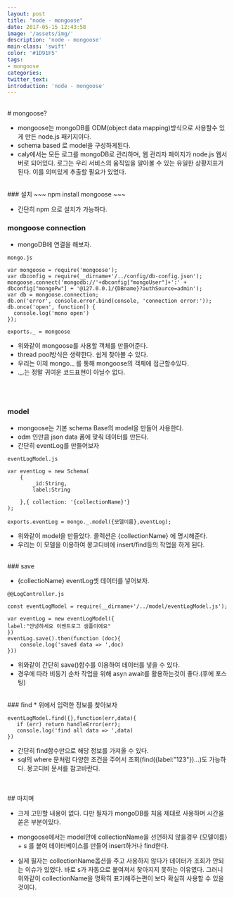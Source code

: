 ```yaml
---
layout: post
title: "node - mongoose"
date: 2017-05-15 12:43:58
image: '/assets/img/'
description: 'node - mongoose'
main-class: 'swift'
color: '#1D91F5'
tags:
- mongoose
categories:
twitter_text:
introduction: 'node - mongoose'
---
```


<br>
# mongoose?


* mongoose는 mongoDB를 ODM(object data mapping)방식으로 사용할수 있게 만든 node.js 패키지이다.
* schema based 로 model을 구성하게된다. 
* caly에서는 모든 로그를 mongoDB로 관리하며, 웹 관리자 페이지가 node.js 웹서버로 되어있다. 로그는 우리 서비스의 움직임을 알아볼 수 있는 유일한 상황지표가 된다. 이를 의미있게 추출할 필요가 있었다. 


<br>
### 설치
~~~
npm install mongoose
~~~

* 간단히 npm 으로 설치가 가능하다.
 
 
### mongoose connection
* mongoDB에 연결을 해보자.


~~~
mongo.js

var mongoose = require('mongoose');
var dbconfig = require(__dirname+'/../config/db-config.json');
mongoose.connect('mongodb://'+dbconfig["mongoUser"]+':' + dbconfig["mongoPw"] + '@127.0.0.1/{DBname}?authSource=admin');
var db = mongoose.connection;
db.on('error', console.error.bind(console, 'connection error:'));
db.once('open', function() {
  console.log('mono open')
});

exports._ = mongoose
~~~

* 위와같이 mongoose를 사용할 객체를 만들어준다. 
* thread pool방식은 생략한다. 쉽게 찾아볼 수 있다.
* 우리는 이제 mongo._ 를 통해  mongoose의 객체에 접근할수있다.
* ._.는 정말 귀여운 코드표현이 아닐수 없다.

<br><br>
### model

* mongoose는 기본 schema Base의 model을 만들어 사용한다. 
* odm 인만큼 json data 폼에 맞춰 데이터를 만든다.
* 간단히 eventLog를 만들어보자


~~~
eventLogModel.js

var eventLog = new Schema(
	{
		_id:String,
		label:String

	},{ collection: '{collectionName}'}
);

exports.eventLog = mongo._.model({모델이름},eventLog);

~~~

* 위와같이 model을 만들었다. 콜렉션은 {collectionName} 에 명시해준다. 
* 우리는 이 모델을 이용하여 몽고디비에 insert/find등의 작업을 하게 된다.


<br>
### save

* {collectioName} eventLog셋 데이터를 넣어보자.

~~~
@@LogController.js

const eventLogModel = require(__dirname+'/../model/eventLogModel.js');

var eventLog = new eventLogModel({
label:"안녕하세요 이벤트로그 샘플이에요"
})
eventLog.save().then(function (doc){
	console.log('saved data => ',doc)
}))
~~~

* 위와같이 간단히 save()함수를 이용하여 데이터를 넣을 수 있다. 
* 경우에 따라  비동기 순차 작업을 위해 asyn await를 활용하는것이 좋다.(후에 포스팅)

<br>
### find
* 위에서 입력한 정보를 찾아보자
 
 ~~~
 eventLogModel.find({},function(err,data){
 	if (err) return handleError(err);
 	console.log('find all data => ',data)
 })
 ~~~
 
 * 간단히 find함수만으로 해당 정보를 가져올 수 있다. 
 * sql의 where 문처럼 다양한 조건을 주어서 조회(find({label:"123"})...)도 가능하다. 몽고디비 문서를 참고바란다.
 

<br>
<br>
## 마치며

* 크게 고민할 내용이 없다. 다만 필자가 mongoDB를 처음 제대로 사용하며 시간을 쏟은 부분이있다. 
* mongoose에서는 model안에 collectionName을 선언하지 않을경우 {모델이름} + s 를 붙여 데이터베이스를 만들어 insert하거나 find한다. 

* 실제 필자는 collectionName옵션을 주고 사용하지 않다가 데이터가 조회가 안되는 이슈가 있었다. 바로 s가 자동으로 붙여져서 찾아지지 못하는 이유였다. 그러니 위와같이 collectionName을 명확히 표기해주는편이 보다 확실히 사용할 수 있을 것이다. 


